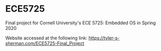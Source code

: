 # ECE5725
Final project for Cornell University's ECE 5725: Embedded OS in Spring 2020

Website accessed at the following link: https://tyler-s-sherman.com/ECE5725-Final_Project
